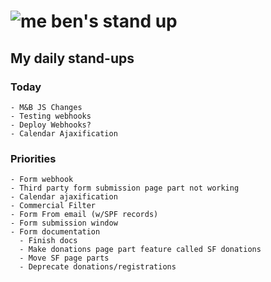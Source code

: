 # ![me](https://avatars2.githubusercontent.com/u/5232044?s=50&v=4) ben's stand up

## My daily stand-ups
 
### Today
   
    - M&B JS Changes
    - Testing webhooks
    - Deploy Webhooks?
    - Calendar Ajaxification
    
### Priorities 

    - Form webhook
    - Third party form submission page part not working
    - Calendar ajaxification
    - Commercial Filter
    - Form From email (w/SPF records)
    - Form submission window
    - Form documentation
      - Finish docs
      - Make donations page part feature called SF donations
      - Move SF page parts
      - Deprecate donations/registrations
      
